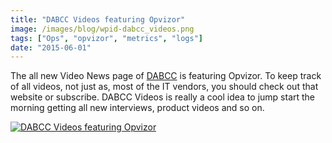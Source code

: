 ```yaml
---
title: "DABCC Videos featuring Opvizor"
image: /images/blog/wpid-dabcc_videos.png
tags: ["Ops", "opvizor", "metrics", "logs"]
date: "2015-06-01"
---
```


The all new Video News page of [DABCC](http://videos.dabcc.com/author/opvizor/ "DABCC ") is featuring Opvizor. To keep track of all videos, not just as, most of the IT vendors, you should check out that website or subscribe. DABCC Videos is really a cool idea to jump start the morning getting all new interviews, product videos and so on. 

[![DABCC Videos featuring Opvizor](/images/blog/wpid-dabcc_videos.png)](http://videos.dabcc.com/author/opvizor/)
